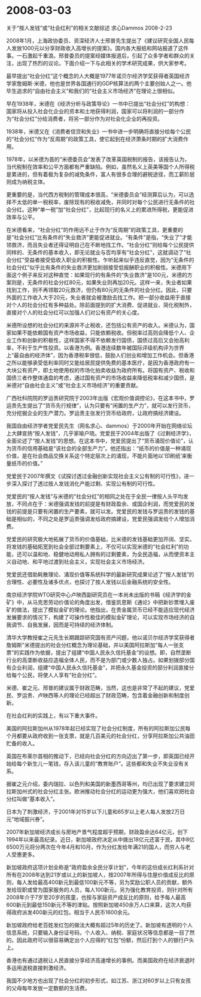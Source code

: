 # 2008-03-03

关于“按人发钱”或“社会红利”的相关文献综述 求心Dammos 2008-2-23

2008年1月，上海政协委员、资深经济人士邢普先生提出了《建议研究全国人民每人发放1000元以分享财政收入高增长的提案》。国内各大报纸和网站报道了这件事。一石激起千重浪。邢普委员的提案经媒体报道后，引起了众多学者和群众的关注，出现了热烈的议论。下面介绍一下与此相关的学术研究成果，供大家参考。

最早提出“社会分红”这个概念的人大概是1977年诺贝尔经济学奖获得者英国经济学家詹姆斯·米德，他也是世界各国通行的GDP核算法的两个主要创始人之一。他毕生追求的“自由社会主义”和我们的“社会主义市场经济”在理论上很相似。

早在1938年，米德在《经济分析与政策导论》一书中已提出“社会分红”的构想：国家将从投入社会化企业的资本和土地获得利润，国家可以将利润的一部分作为“社会分红”分给消费者，将另一部分作为对社会化企业的再投资。

1938年，米德又在《消费者信贷和失业》一书中进一步明确将直接分给每个公民的“社会分红”作为“反周期”的政策工具，使它起到在经济萧条时期的扩大消费作用。

1978年，以米德为首的“米德委员会”发表了改革英国税制的报告，该报告认为，当代税制在效率和公平方面都有严重缺陷。例如，虽然名义上英美等国个人所得税是累进的，但有着极为复杂的减免条件，富人有很多合理的避税途径，而工薪阶层则成为纳税主体。

更重要的是，当代西方税制的管理成本很高，“米德委员会”经测算后认为，可以选择不太低的单一税税率，废除现有的税收减免，并同时对每个公民进行无条件的社会分红。这种“单一税”加“社会分红”，比起现行的名义上的累进所得税，更能促进效率与公平。

在米德看来，“社会分红”的作用远不止于作为“反周期”的政策工具，更重要的是“社会分红”比有条件的“失业救济”更能促进就业。“有条件”是指，“失业了”才能领救济，而且失业者还得证明自己在不断地找工作。“社会分红”则给每个公民提供同样的、无条件的基本收入，即无论就业与否均享有“社会分红”，这就调动了“社会分红”受益者接受低收入职业的积极性。乍听起来似乎违反直觉，因为“无条件的社会分红”似乎比有条件的失业救济更加削弱接受低报酬职业的积极性。米德用下面这个例子来反对这种直觉：如果现行的有条件的“失业救济”是100元，米德的方案则是，无条件的社会分红80元，如果失业则再加20元。这样一来，失业者如果找到工作，则不再领取20元救济，但仍有80元的无条件的社会分红。因此，只要外面的工作收入大于20元，失业者就会被激励去找工作。把一部分收益用于直接对个人的社会分红有多种益处。除前面提到的扩大消费、促进就业、简化税制外，直接对个人的社会分红可以加强人们对公有资产的关心度。

米德所设想的社会分红的来源并不止税收，还包括公有资产的收入。米德认为，国家如果不能依赖国有资产市场收益，只能依赖税收。但税率过高则会降低个人、企业工作和创新的积极性，这样国家不得不依赖发行国债，国债过高后又会抬高利率，不利于生产性投资。以香港为例。香港连续数年被国际评级机构评为世界上“最自由的经济体”，因为香港税率很低，鼓励人们创业和增加工作机会。但香港之所以能够承受低利率同时又能给居民提供免费的基本医疗，是因为香港政府有一大块公有资产，即土地使用权的市场化拍卖收益为政府所有。将国有资产、税收和国债三者作整体通盘的考虑，通过国有资产的市场收益来降低税率和减少国债，是米德对“自由社会主义”或“社会主义市场经济”的重要贡献。

广西社科院院的罗运贵研究院于2003年出版《宏观价值调控论》，在这本书中，罗运贵先生提出了“货币先行规律”，认为只要有“闲置的生产力”，就可以发行货币，充分挖掘企业的生产潜力。罗运贵主张发行货币给政府，让政府搞经济建设。

我国自由经济学者党爱民先生（网名求心、dammos）于2000年开始在网络论坛上大肆宣扬“按人发钱”，几乎家喻户晓。党爱民于2004年出版了《过剩经济学》，全面论述了“按人发钱”的思想。在这本书中，党爱民提出了“货币涌现价值论”，认为货币的信用基础是“该社会的全部生产力”。他还指出：“纸币的价值是一种涌现价值，是在社会商品交换关系这个特定层次上的涌现，不能片面地以‘印刷纸’来衡量纸币的价值。”

党爱民于2007年撰文《试探讨透过金融创新实现社会主义公有制的可行性》，进一步深入探讨了透过按人发钱消化产能过剩、实现公有制的可行性。

党爱民的“按人发钱”与米德的“社会分红”的相同之处在于全民一律按人头平均发放，不同点在于：米德强调发钱的前提是有财政盈余、或国企利润，而党爱民的发钱的前提是只要有闲置的生产要素，就可以发。党爱民的发钱与罗运贵的发钱的基础是相似的，不同之处是罗运贵强调发给政府搞建设，党爱民强调发给个人增加消费。

党爱民的研究极大地拓展了货币的价值基础，比米德的发钱基础更加开阔、坚实。将发钱的基础拓宽到社会全部过剩要素上，不仅可以实现米德的“社会红利”的功能，还可以温和地、稳健地动用私人拥有的过剩要素，为全民造福，从而使资本主义自动地、和平地过渡到社会主义，实现社会主义市场经济。

党爱民还借助耗散理论、涌现价值等系统科学的最新研究成果论述了“按人发钱”的合理性、必要性及诸多优点，也探讨了按人发钱以后金融系统的安全性。

南京经济学院WTO研究中心卢映西副研究员在一本尚未出版的书稿《经济学的金矿》中，从马克思劳动价值论的角度出发，借鉴凯恩斯《通论》中把新钞票埋入废矿的做法，提出了模拟金矿的理论。他指出，在贵金属货币已经不能适应现代经济发展要求的情况下，构建了可操作性极佳的模拟金矿理论，可以实现市场经济的自我调节、自我发展，因而是可持续的经济体制。

清华大学教授崔之元先生长期跟踪研究国有资产问题，他以诺贝尔经济学奖获得者詹姆斯"米德提出的社会分红概念为理论基础，并以美国阿拉斯加“每人一张支票”的实践作为依据，提出了组建“中国人民永久信托基金”的设想。即，自然垄断行业的高垄断收益应造福全体人民，而不是为部门或少数人独占。如果划拨部分国有企业利润，组建“中国人民永久信托基金”，并把永久基金投资的部分利润直接分给每个公民，将使人人享有“社会分红”。

米德、崔之元、邢普的建议属于财政范畴，当然，这也是非常了不起的建议，党爱民、罗运贵、卢映西等人的理论已经超出了财政范畴，包含着金融创新和制度创新。

在社会红利的实践上，有以下重大事件。

美国的阿拉斯加州从1978年起已经实现了社会分红制度，所有的阿拉斯加公民每个月都要从政府收到一张支票，就是几百美元的社会分红，分享阿拉斯加公共油田贮备的收入。

英国在布莱尔首相的推动下，已经向社会分红的方向迈出了第一步，即英国已经开始给每个新生儿一笔钱，存入该儿童的“教育账户”。这些都和失业不失业没有关系。

据崔之元介绍，委内瑞拉、以色列和美国的新墨西哥等州，均已出现了要求建立阿拉斯加州式的社会分红主张。欧洲推动社会分红的运动更为强大，他们喜欢把社会分红叫做“基本收入”。

日本为了刺激经济，于2001年对15岁以下儿童和65岁以上老人每人发放2万日元“地域振兴券”。

2007年新加坡经济成长与房地产景气程度超乎预期，财政盈余达64亿元，创下1994年以来最高纪录。近日，新加坡政府决定从中拨出18亿元还富于民，其中8亿6500万元将分两次在今年4月和10月，作为分红发给年满21的国人，而穷人与老人受惠更多。

新加坡政府这项计划全称是“政府盈余全民分享计划”，今年的这份成长红利系针对所有在2008年达到21岁或以上的新加坡人，按2007年所得与住屋价值成反比的原则，每人发给最高400新元到最低100新元不等，另为奖励公职人员的贡献，额外发给现职或曾为国家服务的人员，每人100新元。另为强化教育投资，则针对所有2008年介于7岁至20岁的孩童，也按与家庭资产成反比的原则，给予每人最高600新元到最低150新元不等的津贴。按照新加坡450余万人口来算，这次人均获得政府派发400新元的红包，相当于人民币1600余元。

新加坡政府给老百姓发红包的做法大概有超过5年的历史了。新加坡有透明的个人信息系统，只要输入身份证号码，个人收入、纳税、家庭状况等信息都是一目了然的。因此政府可以很容易确定出个人应得的“红包”份额，然后打到个人的银行户头上。

香港也有通过退税让人民直接分享经济高速增长的事例。而美国政府在经济衰退时多运用退税直接刺激经济。

我国不少地方也出现了社会分红的初步形式，如江苏、浙江对60岁以上只有女孩的父母每年发放一定数额的生活费。

